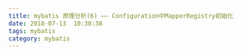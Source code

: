 ```yaml
---
title: mybatis 原理分析(6) —— Configuration中MapperRegistry初始化
date: 2018-07-13  10:30:38
tags: mybatis
category: mybatis
---
```


